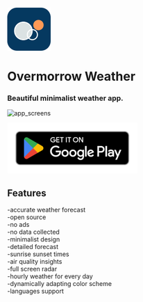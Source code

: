 ![app_screens](Screenshots/Overmorrow_white_circle_mini.png)

# Overmorrow Weather

### Beautiful minimalist weather app.

![app_screens](Screenshots/Overmorrow_screen_galery.png)

[![Download on Google Play](/Screenshots/play_badge4.png 'Codey the Codecademy mascot')](https://play.google.com/store/apps/details?id=com.marotidev.Overmorrow)

## Features

-accurate weather forecast\
-open source\
-no ads\
-no data collected\
-minimalist design\
-detailed forecast\
-sunrise sunset times\
-air quality insights\
-full screen radar\
-hourly weather for every day\
-dynamically adapting color scheme\
-languages support
